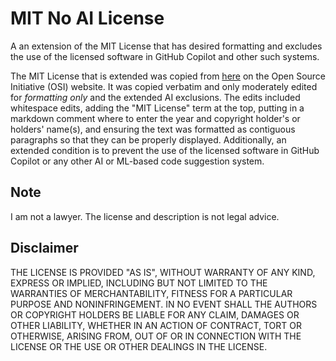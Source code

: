 # MIT No AI License

A an extension of the MIT License that has desired formatting and excludes the use of the licensed software in GitHub Copilot and other such systems.

The MIT License that is extended was copied from [here](https://opensource.org/licenses/MIT) on the Open Source Initiative (OSI) website. It was copied verbatim and only moderately edited for *formatting only* and the extended AI exclusions. The edits included whitespace edits, adding the "MIT License" term at the top, putting in a markdown comment where to enter the year and copyright holder's or holders' name(s), and ensuring the text was formatted as contiguous paragraphs so that they can be properly displayed. Additionally, an extended condition is to prevent the use of the licensed software in GitHub Copilot or any other AI or ML-based code suggestion system.

## Note

I am not a lawyer. The license and description is not legal advice.

## Disclaimer

THE LICENSE IS PROVIDED "AS IS", WITHOUT WARRANTY OF ANY KIND, EXPRESS OR IMPLIED, INCLUDING BUT NOT LIMITED TO THE WARRANTIES OF MERCHANTABILITY, FITNESS FOR A PARTICULAR PURPOSE AND NONINFRINGEMENT. IN NO EVENT SHALL THE AUTHORS OR COPYRIGHT HOLDERS BE LIABLE FOR ANY CLAIM, DAMAGES OR OTHER LIABILITY, WHETHER IN AN ACTION OF CONTRACT, TORT OR OTHERWISE, ARISING FROM, OUT OF OR IN CONNECTION WITH THE LICENSE OR THE USE OR OTHER DEALINGS IN THE LICENSE.
